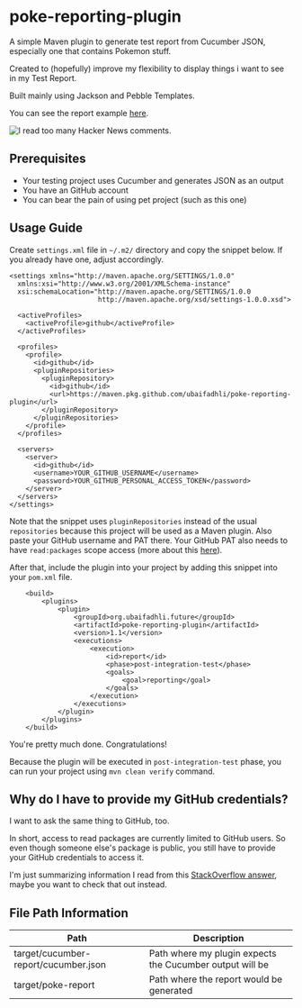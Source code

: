 # poke-reporting-plugin

A simple Maven plugin to generate test report from Cucumber JSON, especially one that contains Pokemon stuff.

Created to (hopefully) improve my flexibility to display things i want to see in my Test Report.

Built mainly using Jackson and Pebble Templates.

You can see the report example [here](https://poke-reporting.bitbucket.io/).

![I read too many Hacker News comments.](https://camo.githubusercontent.com/d8a50bd3d4108524d8155b743764d4c05d41372aa4230978a0054c3b160b51f3/68747470733a2f2f696d672e736869656c64732e696f2f62616467652f646f6c7068696e732d736176652d626c75652e7376673f7374796c653d666c6174)

## Prerequisites
- Your testing project uses Cucumber and generates JSON as an output
- You have an GitHub account
- You can bear the pain of using pet project (such as this one)


## Usage Guide
Create `settings.xml` file in `~/.m2/` directory and copy the snippet below. If you already have one, adjust accordingly. 
```
<settings xmlns="http://maven.apache.org/SETTINGS/1.0.0"
  xmlns:xsi="http://www.w3.org/2001/XMLSchema-instance"
  xsi:schemaLocation="http://maven.apache.org/SETTINGS/1.0.0
                      http://maven.apache.org/xsd/settings-1.0.0.xsd">

  <activeProfiles>
    <activeProfile>github</activeProfile>
  </activeProfiles>

  <profiles>
    <profile>
      <id>github</id>
      <pluginRepositories>
        <pluginRepository>
          <id>github</id>
          <url>https://maven.pkg.github.com/ubaifadhli/poke-reporting-plugin</url>
        </pluginRepository>
      </pluginRepositories>
    </profile>
  </profiles>

  <servers>
    <server>
      <id>github</id>
      <username>YOUR_GITHUB_USERNAME</username>
      <password>YOUR_GITHUB_PERSONAL_ACCESS_TOKEN</password>
    </server>
  </servers>
</settings>
```
Note that the snippet uses `pluginRepositories` instead of the usual `repositories` because this project will be used as a Maven plugin.
Also paste your GitHub username and PAT there. Your GitHub PAT also needs to have `read:packages` scope access (more about this [here](https://docs.github.com/en/packages/learn-github-packages/about-permissions-for-github-packages#about-scopes-and-permissions-for-package-registries)). 

After that, include the plugin into your project by adding this snippet into your `pom.xml` file.
```
    <build>
        <plugins>
            <plugin>
                <groupId>org.ubaifadhli.future</groupId>
                <artifactId>poke-reporting-plugin</artifactId>
                <version>1.1</version>
                <executions>
                    <execution>
                        <id>report</id>
                        <phase>post-integration-test</phase>
                        <goals>
                            <goal>reporting</goal>
                        </goals>
                    </execution>
                </executions>
            </plugin>
        </plugins>
    </build>
```

You're pretty much done. Congratulations!

Because the plugin will be executed in `post-integration-test` phase, you can run your project using `mvn clean verify` command.

## Why do I have to provide my GitHub credentials?
I want to ask the same thing to GitHub, too. 

In short, access to read packages are currently limited to GitHub users. So even though someone else's package is public, you still have to provide your GitHub credentials to access it.

I'm just summarizing information I read from this [StackOverflow answer](https://stackoverflow.com/a/67776304), maybe you want to check that out instead.

## File Path Information
| Path | Description | 
| ----------- | ----------- |
| target/cucumber-report/cucumber.json | Path where my plugin expects the Cucumber output will be |
| target/poke-report | Path where the report would be generated |

